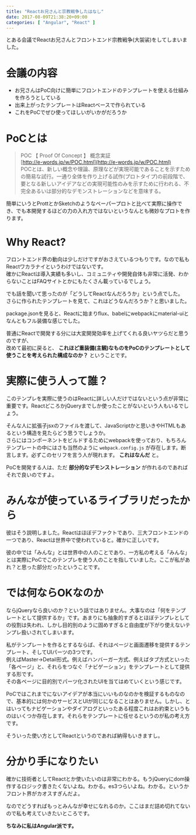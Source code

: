 ```yaml
---
title: "Reactお兄さんと宗教戦争したはなし"
date: 2017-08-09T21:38:20+09:00
categories: [ "Angular", "React" ]
---
```


とある会議でReactお兄さんとフロントエンド宗教戦争(大袈裟)をしてしまいました。

# 会議の内容
- お兄さんはPoC向けに簡単にフロントエンドのテンプレートを使える仕組みを作ろうとしている
- 出来上がったテンプレートはReactベースで作られている
- これをPoCでぜひ使ってほしいがいかがだろうか

# PoCとは
> POC 【 Proof Of Concept 】 概念実証  
> [http://e-words.jp/w/POC.html](http://e-words.jp/w/POC.html)  
> POCとは、新しい概念や理論、原理などが実現可能であることを示すための簡易な試行。一通り全体を作り上げる試作(プロトタイプ)の前段階で、要となる新しいアイデアなどの実現可能性のみを示すために行われる、不完全あるいは部分的なデモンストレーションなどを意味する。

簡単にいうとProttとかSketchのようなペーパープロトと比べて実際に操作でき、でも本開発するほどの力の入れ方ではないというなんとも微妙なプロトを作ります。

# Why React?
フロントエンド界の動向は少しだけですがおさえているつもりです。なので私もReactワカラナイというわけではないです。  
確かにReactは導入実績も多いし、コミュニティや開発自体も非常に活発、わからないことはFAQサイトとかにもたくさん載っているでしょう。

でも話を聞いて思ったのが「どうしてReactなんだろうか」という点でした。  
さらに作られたテンプレートを見て、これはどうなんだろうか？と思いました。

package.jsonを見ると、Reactに始まりflux、babelにwebpackにmaterial-uiとなんともフル装備な感じでした。

普通にReactで開発する分には大変開発効率を上げてくれる良いヤツらだと思うのですが、  
改めて最初に戻ると、 **これほど重装備(主観)なものをPoCのテンプレートとして使うことを考えられた構成なのか？** ということです。

# 実際に使う人って誰？
このテンプレを実際に使うのはReactに詳しい人だけではないという点が非常に重要です。ReactどころかjQueryまでしか使ったことがないという人もいるでしょう。

そんな人に拡張子jsxのファイルを渡して、JavaScriptかと思いきやHTMLもあるという構造を見たらどう思うでしょうか。  
さらにはコンポーネントをビルドするためにwebpackを使っており、もちろんテンプレートの中にはさも当然のように `webpack.config.js` が存在します。断言します。必ずこのセリフを言う人が現れます。 **これはなんだ** と。

PoCを開発する人は、ただ **部分的なデモンストレーション** が作れるのであればそれで良いのですよ。

# みんなが使っているライブラリだったから
彼はそう説明しました。Reactはほぼデファクトであり、三大フロントエンドの一つであり、Reactは世界中で使われていると。確かに正しいです。

彼の中では「みんな」とは世界中の人のことであり、一方私の考える「みんな」とは実際にPoCでこのテンプレを使う人のことを指していました。ここが私があれ？と思った部分だったということです。

# では何ならOKなのか
ならjQueryなら良いのか？という話ではありません。大事なのは「何をテンプレートとして提供するか」です。あまりにも抽象的すぎるとほぼテンプレとしての役割は失われ、しかし目的別のように固めすぎると自由度が下がり使えないテンプレ扱いされてしまいます。

私がテンプレートを作るとするならば、それはページと画面遷移を提供するテンプレート、そしてUIパーツの3つです。  
例えばMaster->Detail形式。例えばハンバーガー方式、例えばタブ方式といった「各ページ」と、それらをつなぐ「ナビゲーション」をテンプレートとして提供する形です。  
その各ページに目的別でパーツ化されたUIを当てはめていくという感じです。

PoCではこれまでにないアイデアが本当にいいものなのかを検証するものなので、基本的には何かのサービスとUIが同じになることはありません。しかし、とはいってもナビゲーションやダイアログといったある程度これはお約束というものはいくつか存在します。それらをテンプレートに任せるというのが私の考え方です。

そういった使い方としてReactというのであれば納得もいきますし。  

# 分かり手になりたい
確かに技術者としてReactとか使いたいのは非常にわかる。もうjQueryにdom操作するロジック書きたくないよね。わかる。es3つらいよね。わかる。というかフロント界がカオスすぎんだよ。

なのでどうすればもっとみんなが幸せになれるのか。ここはまだ詰め切れてないので私も考えていきたいところです。

**ちなみに私はAngular派です。**